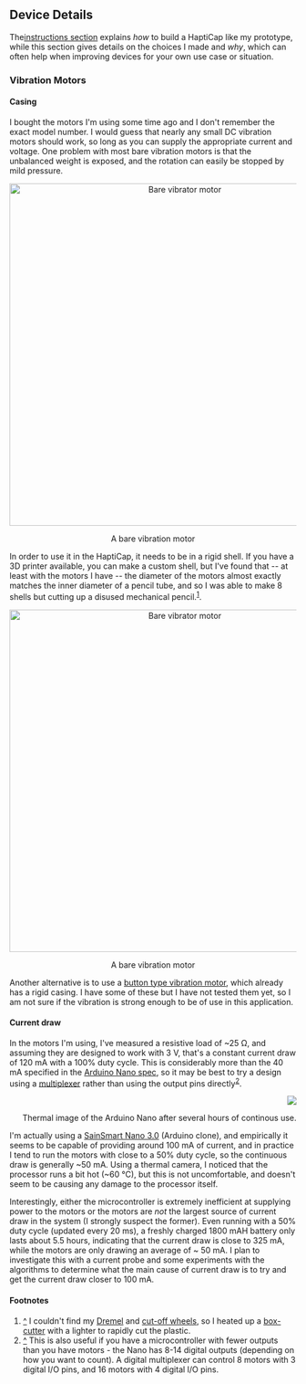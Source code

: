 ## Device Details
The<a href="instructions.html">instructions section</a> explains *how* to build a HaptiCap like my prototype, while this section gives details on the choices I made and *why*, which can often help when improving devices for your own use case or situation.

### Vibration Motors
#### Casing
I bought the motors I'm using some time ago and I don't remember the exact model number. I would guess that nearly any small DC vibration motors should work, so long as you can supply the appropriate current and voltage. One problem with most bare vibration motors is that the unbalanced weight is exposed, and the rotation can easily be stopped by mild pressure.

<div align="center">
<p><a href="images/high-res/HaptiCap 010 - Vibrator Motor Bare.png"><img src="images/low-res/HaptiCap LowRes 010 - Vibrator Motor Bare.png" alt="Bare vibrator motor" width="600px" align="center"/></a></p>
<span align="center" class="caption">A bare vibration motor</span>
</div>

In order to use it in the HaptiCap, it needs to be in a rigid shell. If you have a 3D printer available, you can make a custom shell, but I've found that -- at least with the motors I have -- the diameter of the motors almost exactly matches the inner diameter of a pencil tube, and so I was able to make 8 shells but cutting up a disused mechanical pencil.<sup><a name="fnote1" href="#ref1">1</a></sup>.

<div align="center">
<p><a href="images/high-res/HaptiCap 012 - North Motor Pocket.png"><img src="images/low-res/HaptiCap LowRes 012 - North Motor Pocket.png" alt="Bare vibrator motor" width="600px" align="center"/></a></p>
<span align="center" class="caption">A bare vibration motor</span>
</div>

Another alternative is to use a [button type vibration motor](http://www.amazon.com/Diameter-Button-3V-4-5V-CellPhone-Vibrator/dp/B00H4PM1WO), which already has a rigid casing. I have some of these but I have not tested them yet, so I am not sure if the vibration is strong enough to be of use in this application.

#### Current draw
In the motors I'm using, I've measured a resistive load of ~25 Ω, and assuming they are designed to work with 3 V, that's a constant current draw of 120 mA with a 100% duty cycle. This is considerably more than the 40 mA specified in the <a href="http://arduino.cc/en/Main/arduinoBoardNano">Arduino Nano spec</a>, so it may be best to try a design using a [multiplexer](https://www.sparkfun.com/products/9056) rather than using the output pins directly<sup><a name="fnote2" href="#ref2">2</a></sup>. 

<div align="right" class="img-container"><p><img src="images/high-res/HaptiCap 017 - Thermal Image Arduino.jpg" /></p>
<span align="center" class="caption">Thermal image of the Arduino Nano after several hours of continous use.</span>
</div>

I'm actually using a [SainSmart Nano 3.0](http://www.amazon.com/SainSmart-Nano-v3-0-Compatible-Arduino/dp/B00761NDHI/) (Arduino clone), and empirically it seems to be capable of providing around 100 mA of current, and in practice I tend to run the motors with close to a 50% duty cycle, so the continuous draw is generally ~50 mA. Using a thermal camera, I noticed that the processor runs a bit hot (~60 °C), but this is not uncomfortable, and doesn't seem to be causing any damage to the processor itself.

Interestingly, either the microcontroller is extremely inefficient at supplying power to the motors or the motors are *not* the largest source of current draw in the system (I strongly suspect the former). Even running with a 50% duty cycle (updated every 20 ms), a freshly charged 1800 mAH battery only lasts about 5.5 hours, indicating that the current draw is close to 325 mA, while the motors are only drawing an average of ~ 50 mA. I plan to investigate this with a current probe and some experiments with the algorithms to determine what the main cause of current draw is to try and get the current draw closer to 100 mA.

#### Footnotes
<ol class="footnotes">
<li><a href="#fnote1">^</a> I couldn't find my <a href="https://en.wikipedia.org/wiki/Rotary_tool">Dremel</a> and <a href="https://en.wikipedia.org/wiki/Grinding_wheel#Cut_off_wheels">cut-off wheels</a>, so I heated up a <a href="https://en.wikipedia.org/wiki/Utility_knife">box-cutter</a> with a lighter to rapidly cut the plastic.
<li><a href="#fnote2">^</a> This is also useful if you have a microcontroller with fewer outputs than you have motors - the Nano has 8-14 digital outputs (depending on how you want to count). A digital multiplexer can control 8 motors with 3 digital I/O pins, and 16 motors with 4 digital I/O pins.
</ol>

